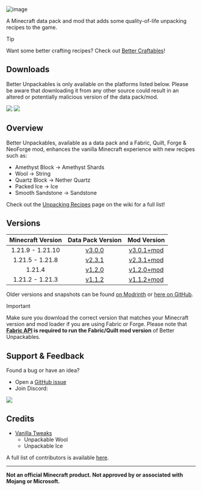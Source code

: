 ![image](https://i.postimg.cc/dQCXMPkJ/Banner.png)

A Minecraft data pack and mod that adds some quality-of-life unpacking recipes to the game.

> [!TIP]
> Want some better crafting recipes? Check out [Better Craftables](https://modrinth.com/datapack/better-craftables)!

## Downloads

Better Unpackables is only available on the platforms listed below. Please be aware that downloading it from any other source could result in an altered or potentially malicious version of the data pack/mod.

[![](https://img.shields.io/modrinth/dt/bUmlsA7b?label=Modrinth&style=for-the-badge&color=00AF5C&logo=modrinth)](https://modrinth.com/datapack/better-unpackables/)
[![](https://img.shields.io/spiget/downloads/120335?label=SpigotMC&style=for-the-badge&color=ED8106&logo=spigotmc)](https://www.spigotmc.org/resources/better-unpackables.120335/)

## Overview

Better Unpackables, available as a data pack and a Fabric, Quilt, Forge & NeoForge mod, enhances the vanilla Minecraft experience with new recipes such as:

* Amethyst Block -> Amethyst Shards
* Wool -> String
* Quartz Block -> Nether Quartz
* Packed Ice -> Ice
* Smooth Sandstone -> Sandstone

Check out the [Unpacking Recipes](https://github.com/Classics-Craftworks/Better-Unpackables/wiki/Unpacking-Recipes) page on the wiki for a full list!

## Versions

| Minecraft Version | Data Pack Version | Mod Version |
| :--: | :--: | :--: |
| 1.21.9 - 1.21.10 | [v3.0.0](https://modrinth.com/datapack/better-unpackables/version/v3.0.0) | [v3.0.1+mod](https://modrinth.com/datapack/better-unpackables/version/v3.0.1+mod) |
| 1.21.5 - 1.21.8 | [v2.3.1](https://modrinth.com/datapack/better-unpackables/version/v2.3.1) | [v2.3.1+mod](https://modrinth.com/datapack/better-unpackables/version/v2.3.1+mod) |
| 1.21.4 | [v1.2.0](https://modrinth.com/datapack/better-unpackables/version/v1.2.0) | [v1.2.0+mod](https://modrinth.com/datapack/better-unpackables/version/v1.2.0+mod) |
| 1.21.2 - 1.21.3 | [v1.1.2](https://modrinth.com/datapack/better-unpackables/version/v1.1.2) | [v1.1.2+mod](https://modrinth.com/datapack/better-unpackables/version/v1.1.2+mod) |

Older versions and snapshots can be found [on Modrinth](https://modrinth.com/datapack/better-unpackables/versions) or [here on GitHub](https://github.com/Classics-Craftworks/Better-Unpackables/wiki/Versions).

> [!IMPORTANT]
> Make sure you download the correct version that matches your Minecraft version and mod loader if you are using Fabric or Forge. Please note that **[Fabric API](https://modrinth.com/mod/fabric-api) is required to run the Fabric/Quilt mod version** of Better Unpackables.

## Support & Feedback
Found a bug or have an idea?
* Open a [GitHub issue](https://github.com/Classics-Craftworks/Better-Unpackables/issues/new/choose)
* Join Discord:

[![](https://img.shields.io/discord/1107084025442607206?label=Discord&style=for-the-badge&color=5865F2&logo=discord)](https://discord.gg/vZJSDjPcmu)

## Credits
* [Vanilla Tweaks](https://vanillatweaks.net/)
	* Unpackable Wool
	* Unpackable Ice

A full list of contributors is available [here](https://github.com/Classics-Craftworks/Better-Unpackables/wiki/Credits).

***

**Not an official Minecraft product. Not approved by or associated with Mojang or Microsoft.**